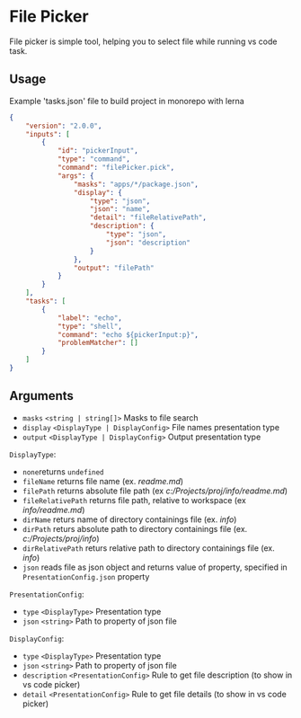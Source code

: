# File Picker

File picker is simple tool, helping you to select file while running vs code task.

## Usage
Example 'tasks.json' file to build project in monorepo with lerna
```json
{
    "version": "2.0.0",
    "inputs": [
        {
            "id": "pickerInput",
            "type": "command",
            "command": "filePicker.pick",
            "args": {
                "masks": "apps/*/package.json",
                "display": {
                    "type": "json",
                    "json": "name",
                    "detail": "fileRelativePath",
                    "description": {
                        "type": "json",
                        "json": "description"
                    }
                },
                "output": "filePath"
            }
        }
    ],
    "tasks": [
        {
            "label": "echo",
            "type": "shell",
            "command": "echo ${pickerInput:p}",
            "problemMatcher": []
        }
    ]
}
```

## Arguments

* `masks` `<string | string[]>` Masks to file search
* `display` `<DisplayType | DisplayConfig>` File names presentation type
* `output` `<DisplayType | DisplayConfig>` Output presentation type

`DisplayType`: 
* `none`returns `undefined`
* `fileName` returns file name (ex. _readme.md_)
* `filePath` returns absolute file path (ex _c:/Projects/proj/info/readme.md_)
* `fileRelativePath` returns file path, relative to workspace (ex _info/readme.md_)
* `dirName` returs name of directory containings file (ex. _info_)
* `dirPath` returs absolute path to directory containings file (ex. _c:/Projects/proj/info_)
* `dirRelativePath` returs relative path to directory containings file (ex. _info_)
* `json` reads file as json object and returns value of property, specified in `PresentationConfig.json` property


`PresentationConfig`:
* `type` `<DisplayType>` Presentation type
* `json` `<string>` Path to property of json file

`DisplayConfig`:
* `type` `<DisplayType>` Presentation type
* `json` `<string>` Path to property of json file
* `description` `<PresentationConfig>` Rule to get file description (to show in vs code picker)
* `detail` `<PresentationConfig>` Rule to get file details (to show in vs code picker)